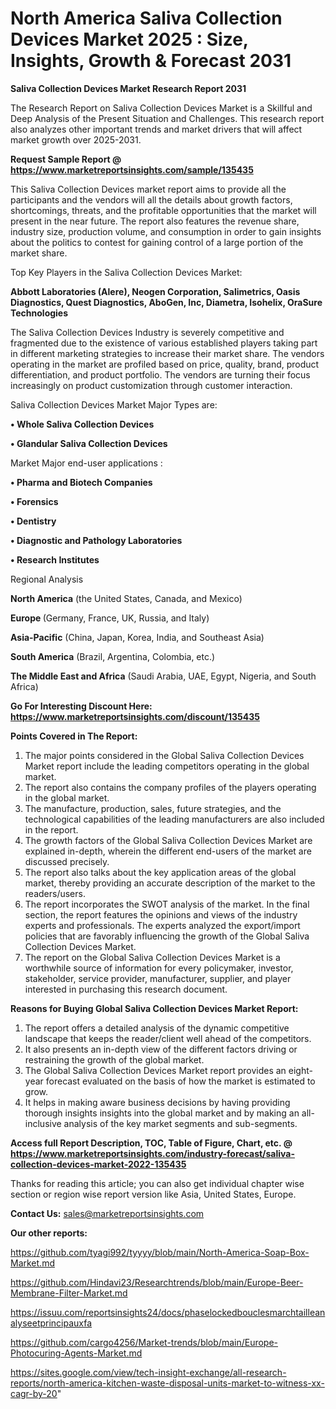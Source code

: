 # North America Saliva Collection Devices Market 2025 : Size, Insights, Growth & Forecast 2031

<strong>Saliva Collection Devices Market Research Report 2031</strong>

The Research Report on Saliva Collection Devices Market is a Skillful and Deep Analysis of the Present Situation and Challenges. This research report also analyzes other important trends and market drivers that will affect market growth over 2025-2031.

<strong>Request Sample Report @ <a href=https://www.marketreportsinsights.com/sample/135435>https://www.marketreportsinsights.com/sample/135435</a></strong>

This Saliva Collection Devices market report aims to provide all the participants and the vendors will all the details about growth factors, shortcomings, threats, and the profitable opportunities that the market will present in the near future. The report also features the revenue share, industry size, production volume, and consumption in order to gain insights about the politics to contest for gaining control of a large portion of the market share.

Top Key Players in the Saliva Collection Devices Market:

<strong>Abbott Laboratories (Alere), Neogen Corporation, Salimetrics, Oasis Diagnostics, Quest Diagnostics, AboGen, Inc, Diametra, Isohelix, OraSure Technologies</strong>

The Saliva Collection Devices Industry is severely competitive and fragmented due to the existence of various established players taking part in different marketing strategies to increase their market share. The vendors operating in the market are profiled based on price, quality, brand, product differentiation, and product portfolio. The vendors are turning their focus increasingly on product customization through customer interaction.

Saliva Collection Devices Market Major Types are:

<strong>• Whole Saliva Collection Devices

• Glandular Saliva Collection Devices</strong>

Market Major end-user applications :

<strong>• Pharma and Biotech Companies

• Forensics

• Dentistry

• Diagnostic and Pathology Laboratories

• Research Institutes</strong>

Regional Analysis

</u><strong><b>North America</b></strong> (the United States, Canada, and Mexico)

<strong><b>Europe </b></strong>(Germany, France, UK, Russia, and Italy)

<strong><b>Asia-Pacific</b></strong> (China, Japan, Korea, India, and Southeast Asia)

<strong><b>South America</b></strong> (Brazil, Argentina, Colombia, etc.)

<strong><b>The Middle East and Africa</b></strong> (Saudi Arabia, UAE, Egypt, Nigeria, and South Africa)

<strong>Go For Interesting Discount Here: <a href=https://www.marketreportsinsights.com/discount/135435>https://www.marketreportsinsights.com/discount/135435</a></strong>

<strong>Points Covered in The Report:</strong>
<ol>
  <li>The major points considered in the Global Saliva Collection Devices Market report include the leading competitors operating in the global market.</li>
  <li>The report also contains the company profiles of the players operating in the global market.</li>
  <li>The manufacture, production, sales, future strategies, and the technological capabilities of the leading manufacturers are also included in the report.</li>
  <li>The growth factors of the Global Saliva Collection Devices Market are explained in-depth, wherein the different end-users of the market are discussed precisely.</li>
  <li>The report also talks about the key application areas of the global market, thereby providing an accurate description of the market to the readers/users.</li>
  <li>The report incorporates the SWOT analysis of the market. In the final section, the report features the opinions and views of the industry experts and professionals. The experts analyzed the export/import policies that are favorably influencing the growth of the Global Saliva Collection Devices Market.</li>
  <li>The report on the Global Saliva Collection Devices Market is a worthwhile source of information for every policymaker, investor, stakeholder, service provider, manufacturer, supplier, and player interested in purchasing this research document.</li>
</ol>
<strong>Reasons for Buying Global Saliva Collection Devices Market Report:</strong>

<ol>
  <li>The report offers a detailed analysis of the dynamic competitive landscape that keeps the reader/client well ahead of the competitors.</li>
  <li>It also presents an in-depth view of the different factors driving or restraining the growth of the global market.</li>
  <li>The Global Saliva Collection Devices Market report provides an eight-year forecast evaluated on the basis of how the market is estimated to grow.</li>
  <li>It helps in making aware business decisions by having providing thorough insights insights into the global market and by making an all-inclusive analysis of the key market segments and sub-segments.</li>
</ol>
<strong>Access full Report Description, TOC, Table of Figure, Chart, etc. @ <a href=https://www.marketreportsinsights.com/industry-forecast/saliva-collection-devices-market-2022-135435>https://www.marketreportsinsights.com/industry-forecast/saliva-collection-devices-market-2022-135435</a></strong>


Thanks for reading this article; you can also get individual chapter wise section or region wise report version like Asia, United States, Europe.

<strong>Contact Us:</strong>
sales@marketreportsinsights.com

<strong>Our other reports:</strong>

<a href=https://github.com/tyagi992/tyyyy/blob/main/North-America-Soap-Box-Market.md>https://github.com/tyagi992/tyyyy/blob/main/North-America-Soap-Box-Market.md</a>

<a href=https://github.com/Hindavi23/Researchtrends/blob/main/Europe-Beer-Membrane-Filter-Market.md>https://github.com/Hindavi23/Researchtrends/blob/main/Europe-Beer-Membrane-Filter-Market.md</a>

<a href=https://issuu.com/reportsinsights24/docs/phaselockedbouclesmarchtailleanalyseetprincipauxfa>https://issuu.com/reportsinsights24/docs/phaselockedbouclesmarchtailleanalyseetprincipauxfa</a>

<a href=https://github.com/cargo4256/Market-trends/blob/main/Europe-Photocuring-Agents-Market.md>https://github.com/cargo4256/Market-trends/blob/main/Europe-Photocuring-Agents-Market.md</a>

<a href=https://sites.google.com/view/tech-insight-exchange/all-research-reports/north-america-kitchen-waste-disposal-units-market-to-witness-xx-cagr-by-20>https://sites.google.com/view/tech-insight-exchange/all-research-reports/north-america-kitchen-waste-disposal-units-market-to-witness-xx-cagr-by-20</a>"
